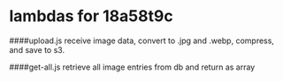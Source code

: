 # lambdas for 18a58t9c
####upload.js
receive image data, convert to .jpg and .webp, compress, and save to s3.

####get-all.js
retrieve all image entries from db and return as array